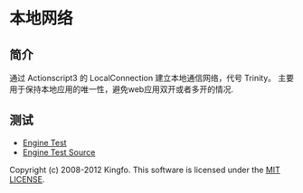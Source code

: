 本地网络
========
简介
----
通过 Actionscript3 的 LocalConnection 建立本地通信网络，代号 Trinity。 
主要用于保持本地应用的唯一性，避免web应用双开或者多开的情况.

测试
----
* [Engine Test](http://kingfo.github.com/trinity/test/as3/bin/TrinityTest.swf)
* [Engine Test Source](https://github.com/kingfo/trinity/tree/master/test/as3/src)

Copyright (c) 2008-2012 Kingfo. This software is licensed under the [MIT LICENSE](http://kingfo.github.com/trinity/MIT-LICENSE.txt).